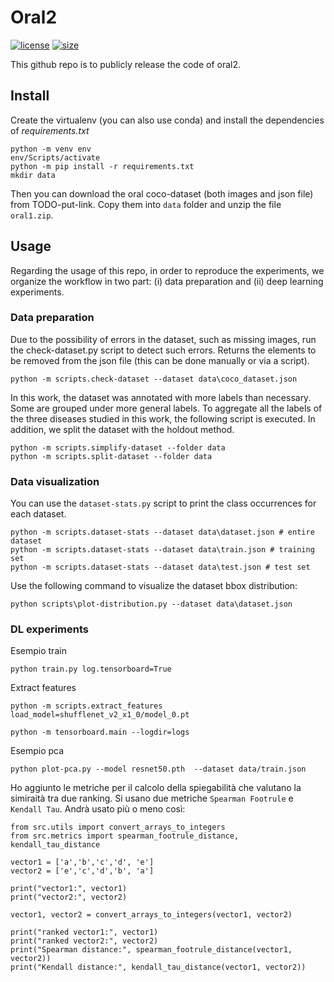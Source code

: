 # **Oral2**
[![license](https://img.shields.io/github/license/MarcoParola/oral2?style=plastic)]()
[![size](https://img.shields.io/github/languages/code-size/MarcoParola/oral2?style=plastic)]()

This github repo is to publicly release the code of oral2.

## Install

Create the virtualenv (you can also use conda) and install the dependencies of *requirements.txt*

```
python -m venv env
env/Scripts/activate
python -m pip install -r requirements.txt
mkdir data
```
Then you can download the oral coco-dataset (both images and json file) from TODO-put-link. Copy them into `data` folder and unzip the file `oral1.zip`.

## Usage
Regarding the usage of this repo, in order to reproduce the experiments, we organize the workflow in two part: (i) data preparation and (ii) deep learning experiments.

### Data preparation
Due to the possibility of errors in the dataset, such as missing images, run the check-dataset.py script to detect such errors. Returns the elements to be removed from the json file (this can be done manually or via a script).
```
python -m scripts.check-dataset --dataset data\coco_dataset.json
```
In this work, the dataset was annotated with more labels than necessary. Some are grouped under more general labels. To aggregate all the labels of the three diseases studied in this work, the following script is executed. In addition, we split the dataset with the holdout method.
```
python -m scripts.simplify-dataset --folder data
python -m scripts.split-dataset --folder data
```

### Data visualization

You can use the `dataset-stats.py`   script to print the class occurrences for each dataset.
```
python -m scripts.dataset-stats --dataset data\dataset.json # entire dataset
python -m scripts.dataset-stats --dataset data\train.json # training set
python -m scripts.dataset-stats --dataset data\test.json # test set
```

Use the following command to visualize the dataset bbox distribution: 
```
python scripts\plot-distribution.py --dataset data\dataset.json
```

### DL experiments

Esempio train

```
python train.py log.tensorboard=True
```

Extract features
```
python -m scripts.extract_features load_model=shufflenet_v2_x1_0/model_0.pt
```

```
python -m tensorboard.main --logdir=logs
```

Esempio pca

```
python plot-pca.py --model resnet50.pth  --dataset data/train.json
```

Ho aggiunto le metriche per il calcolo della spiegabilità che valutano la simiraità tra due ranking.
Si usano due metriche `Spearman Footrule` e `Kendall Tau`. 
Andrà usato più o meno così:

```
from src.utils import convert_arrays_to_integers
from src.metrics import spearman_footrule_distance, kendall_tau_distance

vector1 = ['a','b','c','d', 'e']
vector2 = ['e','c','d','b', 'a']

print("vector1:", vector1)
print("vector2:", vector2)

vector1, vector2 = convert_arrays_to_integers(vector1, vector2)

print("ranked vector1:", vector1)
print("ranked vector2:", vector2)
print("Spearman distance:", spearman_footrule_distance(vector1, vector2))
print("Kendall distance:", kendall_tau_distance(vector1, vector2))
```